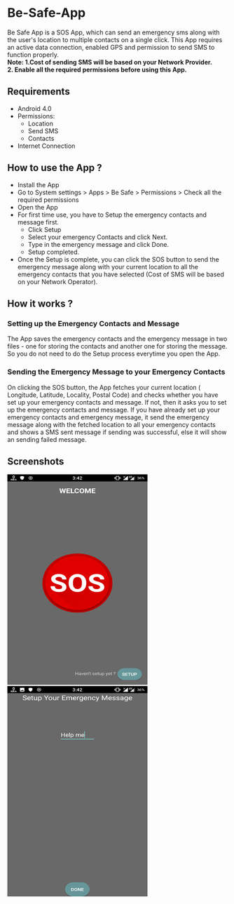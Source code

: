 # Be-Safe-App

Be Safe App is a SOS App, which can send an emergency sms along with the user's location to multiple contacts on a single click. This App requires an active data connection, enabled GPS and permission to send SMS to function properly.</br>
<b>Note: 1.Cost of sending SMS will be based on your Network Provider.</br> 2. Enable all the required permissions  before using this App.</b>

## Requirements

* Android 4.0
* Permissions:
  * Location
  * Send SMS
  * Contacts
* Internet Connection

## How to use the App ?

* Install the App
* Go to System settings > Apps > Be Safe > Permissions > Check all the required permissions
* Open the App
* For first time use, you have to Setup the emergency contacts and message first.
  * Click Setup
  * Select your emergency Contacts and click Next.
  * Type in the emergency message and click Done.
  * Setup completed.
* Once the Setup is complete, you can click the SOS button to send the emergency message along with your current location to all the emergency contacts that you have selected (Cost of SMS will be based on your Network Operator).

## How it works ?

### Setting up the Emergency Contacts and Message
The App saves the emergency contacts and the emergency message in two files - one for storing the contacts and another one for storing the message. So you do not need to do the Setup process everytime you open the App.

### Sending the Emergency Message to your Emergency Contacts
On clicking the SOS button, the App fetches your current location ( Longitude, Latitude, Locality, Postal Code) and checks whether you have set up your emergency contacts and message. If not, then it asks you to set up the emergency contacts and message.
If you have already set up your emergency contacts and emergency message, it send the emergency message along with the fetched location to all your emergency contacts and shows a SMS sent message if sending was successful, else it will show an sending failed message.

## Screenshots

<img src="https://github.com/Suvam-Mondal/Be-Safe-App/blob/master/img1.png" height="480" width="320">

<img src="https://github.com/Suvam-Mondal/Be-Safe-App/blob/master/img2.png" height="480" width="320">
